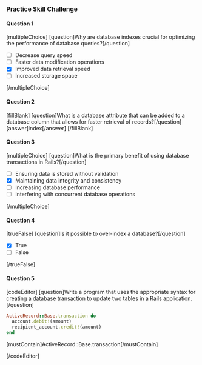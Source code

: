 ### Practice Skill Challenge

#### Question 1
[multipleChoice]
[question]Why are database indexes crucial for optimizing the performance of database queries?[/question]

- [ ] Decrease query speed
- [ ] Faster data modification operations
- [x] Improved data retrieval speed
- [ ] Increased storage space

[/multipleChoice]


#### Question 2
[fillBlank]
[question]What is a database attribute that can be added to a database column that allows for faster retrieval of records?[/question]
[answer]index[/answer]
[/fillBlank]


#### Question 3
[multipleChoice]
[question]What is the primary benefit of using database transactions in Rails?[/question]

- [ ] Ensuring data is stored without validation
- [x] Maintaining data integrity and consistency
- [ ] Increasing database performance
- [ ] Interfering with concurrent database operations

[/multipleChoice]


#### Question 4
[trueFalse]
[question]Is it possible to over-index a database?[/question]

- [x] True
- [ ] False

[/trueFalse]

#### Question 5
[codeEditor]
[question]Write a program that uses the appropriate syntax for creating a database transaction to update two tables in a Rails application.[/question]

```ruby
ActiveRecord::Base.transaction do
  account.debit!(amount)
  recipient_account.credit!(amount)
end
```

[mustContain]ActiveRecord::Base.transaction[/mustContain]

[/codeEditor]